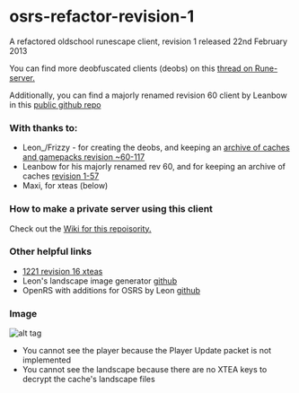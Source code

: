 # osrs-refactor-revision-1
A refactored oldschool runescape client, revision 1 released 22nd February 2013

You can find more deobfuscated clients (deobs) on this [thread on Rune-server.](https://www.rune-server.org/runescape-development/rs2-client/downloads/634039-osrs-deobs.html#post5187674) 

Additionally, you can find a majorly renamed revision 60 client by Leanbow in this [public github repo](https://github.com/kinztechcom/OSRS-Refactored)

### With thanks to:
+ Leon_/Frizzy - for creating the deobs, and keeping an [archive of caches and gamepacks revision ~60-117](https://www.rune-server.org/runescape-development/rs2-client/downloads/605119-osrs-gamepack-cache-archive.html)
+ Leanbow for his majorly renamed rev 60, and for keeping an archive of caches [revision 1-57](https://www.mediafire.com/folder/791h1ctwb18st/468)
+ Maxi, for xteas (below)

### How to make a private server using this client
Check out the [Wiki for this repoisority.](https://github.com/Shadowrs/osrs-refactor-revision-1/wiki)

### Other helpful links
+ [1221 revision 16 xteas](https://www.rune-server.org/runescape-development/rs2-server/configuration/504222-1221-oldschool-rs-r16-xteas.html)
+ Leon's landscape image generator [github](https://github.com/im-frizzy/OpenRS/blob/master/source/net/openrs/cache/tools/MapImageDumper.java)
+ OpenRS with additions for OSRS by Leon [github](https://github.com/im-frizzy/OpenRS)

### Image

![alt tag](http://puu.sh/pQjHF/8c23567f3f.jpg)

+ You cannot see the player because the Player Update packet is not implemented
+ You cannot see the landscape because there are no XTEA keys to decrypt the cache's landscape files
